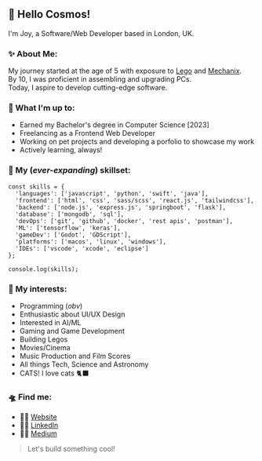 ## 👋 Hello Cosmos!

I'm Joy, a Software/Web Developer based in London, UK.

### ✨ About Me:
My journey started at the age of 5 with exposure to [Lego](https://www.lego.com) and [Mechanix](https://zephyrtoys.com/product/plastic-mechanix-planes-161).  
By 10, I was proficient in assembling and upgrading PCs.  
Today, I aspire to develop cutting-edge software.  

### 🚀 What I'm up to:
- Earned my Bachelor's degree in Computer Science [2023]
- Freelancing as a Frontend Web Developer
- Working on pet projects and developing a porfolio to showcase my work
- Actively learning, always!

### 🔭 My (_ever-expanding_) skillset: 
```
const skills = {
  'languages': ['javascript', 'python', 'swift', 'java'],
  'frontend': ['html', 'css', 'sass/scss', 'react.js', 'tailwindcss'],
  'backend': ['node.js', 'express.js', 'springboot', 'flask'],
  'database': ['mongodb', 'sql'],
  'devOps': ['git', 'github', 'docker', 'rest apis', 'postman'],
  'ML': ['tensorflow', 'keras'],
  'gameDev': ['Godot', 'GDScript'],
  'platforms': ['macos', 'linux', 'windows'],
  'IDEs': ['vscode', 'xcode', 'eclipse']
};

console.log(skills);
```

### 👾 My interests:
- Programming (_obv_)
- Enthusiastic about UI/UX Design
- Interested in AI/ML
- Gaming and Game Development
- Building Legos
- Movies/Cinema
- Music Production and Film Scores
- All things Tech, Science and Astronomy
- CATS! I love cats 🐈‍⬛

### 🛸 Find me:
- 🧑‍🔬 [Website](https://www.joysterr.com/)
- 🧑‍🚀 [LinkedIn](https://www.linkedin.com/in/joyster/)
- 🧑‍💻 [Medium](https://medium.com/@joysterr)

> Let's build something cool!
<!--
end
-->
